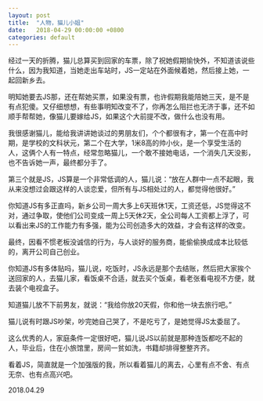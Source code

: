 ```yaml
---
layout: post
title:  "人物，猫儿小姐"
date:   2018-04-29 00:00:00 +0800
categories: default
---
```


经过一天的折腾，猫儿总算买到回家的车票，除了祝她假期愉快外，不知道该说些什么，因为我知道，当她走出车站时，JS一定站在外面候着她，然后接上她，一起回新乡去。

明知她要去JS那，还在帮她买票，如果没有票，也许假期我能陪她三天，是不是有点犯傻。又仔细想想，有些事明知改变不了，你再怎么阻拦也无济于事，还不如顺手帮帮她，像猫儿要嫁给JS，如果这个大前提不改，做什么也没有用。

我很感谢猫儿，能给我讲讲她谈过的男朋友们，个个都很有才，第一个在高中时期，是学校的文科状元，第二个在大学，1米8高的帅小伙，是一个享受生活的人，这俩个人有一特点，经常忽略猫儿，一个敢不接她电话，一个消失几天没影，也不告诉她一声，最终都分手了。

第三个就是JS，JS算是一个非常低调的人，猫儿说：“放在人群中一点不起眼，我从来没想过会跟这样的人谈恋爱，但所有与JS相处过的人，都觉得他很好。”

你知道JS有多正直吗，新乡公司一周大多上6天班休1天，工资还低，JS觉得这不对，通过争取，使他们公司变成一周上5天休2天，全公司每人工资都上浮了，可以看出来JS的工作能力有多强，能为公司创造多大的效益，才会有这样的改变。

最终，因看不惯老板没诚信的行为，与人谈好的服务商，能偷偷换成成本比较低的，离开公司自己创业。

你知道JS有多体贴吗，猫儿说，吃饭时，JS永远是那个去结账，然后把大家挨个送回家的人，去猫儿家，看饭桌不合适，就去买个饭桌，看老张看电视不方便，就去装个电视盒子。

知道猫儿放不下前男友，就说：“我给你放20天假，你和他一块去旅行吧。”

猫儿说有时跟JS吵架，吵完她自己哭了，不是吃亏了，是她觉得JS太委屈了。

这么优秀的人，家庭条件一定很好吧，猫儿说JS以前就是那种连饭都吃不起的人，毕业后，住在小旅馆里，房间一贫如洗，书籍却排得整整齐齐。

看着JS，简直就是一个加强版的我，所以看着猫儿的离去，心里有点不舍、有点无奈、也有点高兴吧。

2018.04.29


